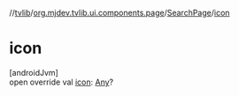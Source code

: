 //[tvlib](../../../index.md)/[org.mjdev.tvlib.ui.components.page](../index.md)/[SearchPage](index.md)/[icon](icon.md)

# icon

[androidJvm]\
open override val [icon](icon.md): [Any](https://kotlinlang.org/api/latest/jvm/stdlib/kotlin/-any/index.html)?
